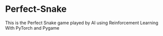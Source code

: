 # Perfect-Snake
This is the Perfect Snake game played by AI using Reinforcement Learning With PyTorch and Pygame
